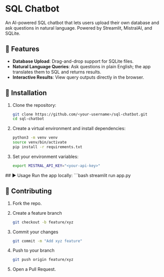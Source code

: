 # SQL Chatbot

An AI-powered SQL chatbot that lets users upload their own database and ask questions in natural language. Powered by Streamlit, MistralAI, and SQLite.

## 🚀 Features

- **Database Upload**: Drag-and-drop support for SQLite files.  
- **Natural Language Queries**: Ask questions in plain English; the app translates them to SQL and returns results.  
- **Interactive Results**: View query outputs directly in the browser.

## 💾 Installation

1. Clone the repository:  
   ```bash
   git clone https://github.com/<your-username>/sql-chatbot.git
   cd sql-chatbot
2. Create a virtual environment and install dependencies:
    ```bash
    python3 -m venv venv
    source venv/bin/activate
    pip install -r requirements.txt
3. Set your environment variables:
    ```bash
    export MISTRAL_API_KEY="<your-api-key>"

## ▶️ Usage
Run the app locally:
    ```bash
    streamlit run app.py


## 🤝 Contributing
1. Fork the repo.

2. Create a feature branch
    ```bash
    git checkout -b feature/xyz

3. Commit your changes 
    ```bash
    git commit -m "Add xyz feature"

4. Push to your branch 
    ```bash
    git push origin feature/xyz

5. Open a Pull Request.

